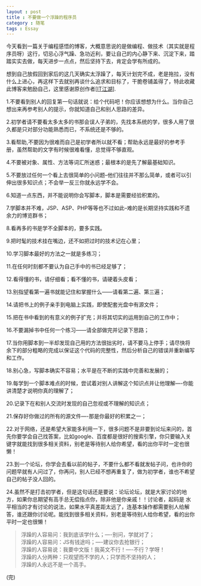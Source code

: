 ```yaml
---
layout : post
title : 不要做一个浮躁的程序员
category : 随笔
tags : Essay
---
```

今天看到一篇关于编程感悟的博客，大概意思说的是做编程、做技术（其实就是程序员呀）这行，切忌心浮气躁、急功近利，要让自己的内心静下来、沉淀下来，踏踏实实去做，每天进步一点点，然后坚持下去，肯定会学有所成的。

想到自己放假回到家后的这几天确实太浮躁了，每天计划完不成，老是拖拉，没有什么上进心，再这样下去就别再谈什么追求和目标了，干脆卷铺盖得了，特此收藏此博客来勉励自己，这里感谢原创作者[[IT江湖](http://www.itjhwd.com/byzyigefuzcey/)].

<!--more-->

1.不要看到别人的回复第一句话就说：给个代码吧！你应该想想为什么。当你自己想出来再参考别人的提示，你就知道自己和别人思路的差异。 

2.初学者请不要看太多太多的书那会误人子弟的，先找本系统的学，很多人用了很久都是只对部分功能熟悉而已，不系统还是不够的。 

3.看帮助,不要因为很难而自己是初学者所以就不看；帮助永远是最好的参考手册，虽然帮助的文字有时候很难看懂，总觉得不够直观。 

4.不要被对象、属性、方法等词汇所迷惑；最根本的是先了解最基础知识。 

5.不要放过任何一个看上去很简单的小问题–他们往往并不那么简单，或者可以引伸出很多知识点；不会举一反三你就永远学不会。 

6.知道一点东西，并不能说明你会写脚本，脚本是需要经验积累的。 

7.学脚本并不难，JSP、ASP、PHP等等也不过如此–难的是长期坚持实践和不遗余力的博览群书； 

8.看再多的书是学不全脚本的，要多实践。 

9.把时髦的技术挂在嘴边，还不如把过时的技术记在心里； 

10.学习脚本最好的方法之一就是多练习； 

11.在任何时刻都不要认为自己手中的书已经足够了； 

12.看得懂的书，请仔细看；看不懂的书，请硬着头皮看； 

13.别指望看第一遍书就能记住和掌握什么——请看第二遍、第三遍； 

14.请把书上的例子亲手到电脑上实践，即使配套光盘中有源文件； 

15.把在书中看到的有意义的例子扩充；并将其切实的运用到自己的工作中； 

16.不要漏掉书中任何一个练习——请全部做完并记录下思路； 

17.当你用脚本到一半却发现自己用的方法很拙劣时，请不要马上停手；请尽快将余下的部分粗略的完成以保证这个代码的完整性，然后分析自己的错误并重新编写和工作。 

18.别心急，写脚本确实不容易；水平是在不断的实践中完善和发展的； 

19.每学到一个脚本难点的时候，尝试着对别人讲解这个知识点并让他理解—-你能讲清楚才说明你真的理解了； 

20.记录下在和别人交流时发现的自己忽视或不理解的知识点； 

21.保存好你做过的所有的源文件—-那是你最好的积累之一； 

22.对于网络，还是希望大家能多利用一下，很多问题不是非要到论坛来问的，首先你要学会自己找答案，比如google、百度都是很好的搜索引擎，你只要输入关键字就能找到很多相关资料，别老是等待别人给你希望，看的出你平时一定也很懒！ 

23.到一个论坛，你学会去看以前的帖子，不要什么都不看就发帖子问，也许你的问题早就有人问过了，你再问，别人已经不想再重复了，做为初学者，谁也不希望自己的帖子没人回的。 

24.虽然不是打击初学者，但是这句话还是要说：论坛论坛，就是大家讨论的地方，如果你总期望有高手总无偿指点你，除非他是你亲戚！！讨论者，起码是 水平相当的才有讨论的说法，如果水平真差距太远了，连基本操作都需要别人给解答，谁还跟你讨论呢。能找到很多相关资料，别老是等待别人给你希望，看的出你 平时一定也很懒！ 

>浮躁的人容易问：我到底该学什么；—-别问，学就对了；   
>浮躁的人容易问：JS有钱途吗；—-建议你去抢银行；   
>浮躁的人容易说：我要中文版！我英文不行！—-不行？学呀！   
>浮躁的人分两种：只观望而不学的人；只学而不坚持的人；   
>浮躁的人永远不是一个高手。

(完)